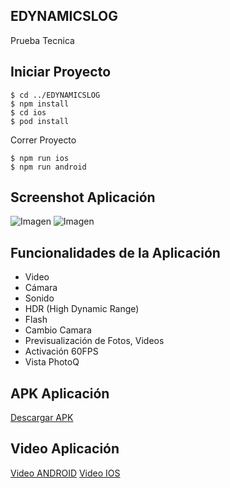 ## EDYNAMICSLOG
Prueba Tecnica

## Iniciar Proyecto

```
$ cd ../EDYNAMICSLOG
$ npm install
$ cd ios
$ pod install
```

Correr Proyecto

```
$ npm run ios
$ npm run android

```

## Screenshot Aplicación
![Imagen](https://i.ibb.co/1sBngZ9/home.png)
![Imagen](https://i.ibb.co/zH4jmRd/zoom.png=900x900)


## Funcionalidades de la Aplicación

- Video
- Cámara
- Sonido
- HDR (High Dynamic Range)
- Flash
- Cambio Camara
- Previsualización de Fotos, Videos
- Activación 60FPS
- Vista PhotoQ

## APK Aplicación
[Descargar APK](https://drive.google.com/file/d/1RNyZqtMKfykWwitI3VK4n3j7zkxnf45l/view?usp=sharing)


## Video Aplicación

[Video ANDROID](https://www.youtube.com/watch?v=iWedsgGUndw)
[Video IOS](https://www.youtube.com/shorts/CTBTrqZhsco)
